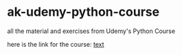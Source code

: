 # ak-udemy-python-course
all the material and exercises from Udemy's Python Course

here is the link for the course: [text](https://www.udemy.com/course/complete-python-bootcamp/?couponCode=KEEPLEARNING)